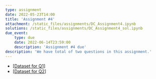 ```yaml
---
type: assignment
date: 2022-05-23T14:00
title: 'Assignment #4'
attachment: /static_files/assignments/DC_Assignment4.ipynb
solutions: /static_files/assignments/DC_Assignment4_sol.ipynb
due_event: 
    type: due
    date: 2022-06-14T23:59:00
    description: 'Assignment #4 due'
description: 'We have total of two questions in this assignment.'
---
```

- [[Dataset for Q1]](https://www.dropbox.com/s/f9ydppktfkhb9u2/hospital.csv?dl=0)
- [[Dataset for Q2]](https://www.dropbox.com/s/sjm7pt1eq9gg2j9/ames.csv?dl=0)
